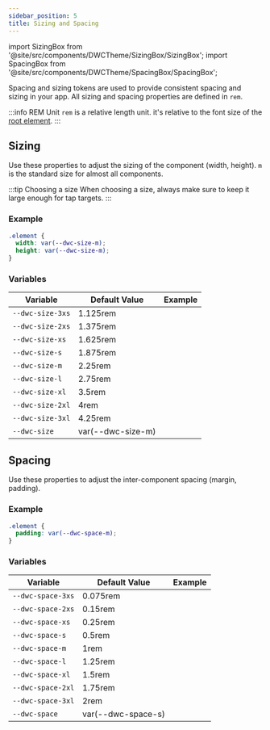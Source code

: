 ```yaml
---
sidebar_position: 5
title: Sizing and Spacing
---
```


import SizingBox from '@site/src/components/DWCTheme/SizingBox/SizingBox';
import SpacingBox from '@site/src/components/DWCTheme/SpacingBox/SpacingBox';

Spacing and sizing tokens are used to provide consistent spacing and sizing in your app. All sizing and spacing properties are defined in `rem`.

:::info REM Unit
`rem` is a relative length unit. it's relative to the font size of the [root element](https://developer.mozilla.org/en-US/docs/Web/HTML/Element/html).
:::

## Sizing

Use these properties to adjust the sizing of the component (width, height). `m` is the standard size for almost all components.

:::tip Choosing a size
When choosing a size, always make sure to keep it large enough for tap targets.
:::

### Example

```css
.element {
  width: var(--dwc-size-m);
  height: var(--dwc-size-m);
}
```

### Variables

| **Variable**     | **Default Value** | **Example**                         |
| ---------------- | ----------------- | ----------------------------------- |
| `--dwc-size-3xs` | 1.125rem          | <SizingBox size="--dwc-size-3xs" /> |
| `--dwc-size-2xs` | 1.375rem          | <SizingBox size="--dwc-size-2xs" /> |
| `--dwc-size-xs`  | 1.625rem          | <SizingBox size="--dwc-size-xs" />  |
| `--dwc-size-s`   | 1.875rem          | <SizingBox size="--dwc-size-s" />   |
| `--dwc-size-m`   | 2.25rem           | <SizingBox size="--dwc-size-m" />   |
| `--dwc-size-l`   | 2.75rem           | <SizingBox size="--dwc-size-l" />   |
| `--dwc-size-xl`  | 3.5rem            | <SizingBox size="--dwc-size-xl" />  |
| `--dwc-size-2xl` | 4rem              | <SizingBox size="--dwc-size-2xl" /> |
| `--dwc-size-3xl` | 4.25rem           | <SizingBox size="--dwc-size-3xl" /> |
| `--dwc-size`     | var(--dwc-size-m) | <SizingBox size="--dwc-size" />     |

## Spacing

Use these properties to adjust the inter-component spacing (margin, padding).

### Example

```css
.element {
  padding: var(--dwc-space-m);
}
```

### Variables

| **Variable**      | **Default Value**  | **Example**                            |
| ----------------- | ------------------ | -------------------------------------- |
| `--dwc-space-3xs` | 0.075rem           | <SpacingBox space="--dwc-space-3xs" /> |
| `--dwc-space-2xs` | 0.15rem            | <SpacingBox space="--dwc-space-2xs" /> |
| `--dwc-space-xs`  | 0.25rem            | <SpacingBox space="--dwc-space-xs" />  |
| `--dwc-space-s`   | 0.5rem             | <SpacingBox space="--dwc-space-s" />   |
| `--dwc-space-m`   | 1rem               | <SpacingBox space="--dwc-space-m" />   |
| `--dwc-space-l`   | 1.25rem            | <SpacingBox space="--dwc-space-l" />   |
| `--dwc-space-xl`  | 1.5rem             | <SpacingBox space="--dwc-space-xl" />  |
| `--dwc-space-2xl` | 1.75rem            | <SpacingBox space="--dwc-space-2xl" /> |
| `--dwc-space-3xl` | 2rem               | <SpacingBox space="--dwc-space-3xl" /> |
| `--dwc-space`     | var(--dwc-space-s) | <SpacingBox space="--dwc-space" />     |
